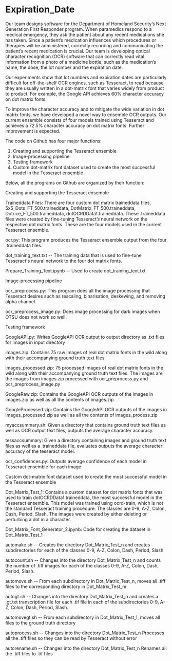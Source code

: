 # Expiration_Date
Our team designs software for the Department of Homeland Security’s Next Generation First Responder program.  When paramedics respond to a medical emergency, they ask the patient about any recent medications she has taken.  Since a patient’s medication influences which procedures or therapies will be administered, correctly recording and communicating the patient’s recent medication is crucial.  Our team is developing optical character recognition (OCR) software that can correctly read vital information from a photo of a medicine bottle, such as the medication’s name, the dose, the lot number and the expiration date.  

Our experiments show that lot numbers and expiration dates are particularly difficult for off-the-shelf OCR engines, such as Tesseract, to read because they are usually written in a dot-matrix font that varies widely from product to product. For example, the Google API achieves 60% character accuracy on dot matrix fonts. 

To improve the character accuracy and to mitigate the wide variation in dot matrix fonts, we have developed a novel way to ensemble OCR outputs. Our current ensemble consists of four models trained using Tesseract and achieves a 72.5% character accuracy on dot matrix fonts. Further improvement is expected.

The code on Github has four major functions:

1. Creating and supporting the Tesseract ensemble
2. Image-processing pipeline
3. Testing framework
4. Custom dot-matrix font dataset used to create the most successful model in the Tesseract ensemble

Below, all the programs on Github are organized by their function:

Creating and supporting the Tesseract ensemble

Traineddata Files: There are four custom dot matrix traineddata files, 5x5_Dots_FT_500.traineddata, DotMatrix_FT_500.traineddata, Dotrice_FT_500.traineddata, dotOCRDData1.traineddata.  These .traineddata files were created by fine-tuning Tesseract’s neural network on the respective dot matrix fonts.  These are the four models used in the current Tesseract ensemble.

ocr.py: This program produces the Tesseract ensemble output from the four .traineddata files.

dot_training_text.txt -- The training data that is used to fine-tune Tesseract's neural network to the four dot matrix fonts.

Prepare_Training_Text.ipynb -- Used to create dot_training_text.txt

Image-processing pipeline

ocr_preprocess.py: This program does all the image processing that Tesseract desires such as rescaling, binarisation, deskewing, and removing alpha channel.

ocr_preprocess_image.py: Does image processing for dark images when OTSU does not work so well.

Testing framework

GoogleAPI.py: Writes GoogleAPI OCR output to output directory as .txt files for images in input directory

images.zip: Contains 75 raw images of real dot matrix fonts in the wild along with their accompanying ground truth text files

images_processed.zip: 75 processed images of real dot matrix fonts in the wild along with their accompanying ground truth text files. The images are the images from images.zip processed with ocr_preprocess.py and 
ocr_preprocess_image.py

GoogleRaw.zip: Contains the GoogleAPI OCR outputs of the images in images.zip as well as all the contents of images.zip

GoogleProcessed.zip: Contains the GoogleAPI OCR outputs of the images in images_processed.zip as well as all the contents of images_process.zip

myaccsummary.sh: Given a directory that contains ground truth text files as well as OCR output text files, outputs the average character accuracy.

tessaccsummary: Given a directory containing images and ground truth text files as well as a .traineddata file, evaluates outputs the average character accuracy of the tesseract model.

ocr_confidences.py: Outputs average confidence of each model in Tesseract ensemble for each image

Custom dot-matrix font dataset used to create the most successful model in the Tesseract ensemble

Dot_Matrix_Test_1: Contains a custom dataset for dot matrix fonts that was used to train dotOCRDData1.traineddata, the most successful model in the Tesseract ensemble.  This model was trained using ocrd-train, which is not the standard Tesseract training procedure.  The classes are 0-9, A-Z, Colon, Dash, Period, Slash. The images were created by either deleting or perturbing a dot in a character.

Dot_Matrix_Font_Generator_2.ipynb: Code for creating the dataset in Dot_Matrix_Test_1

automake.sh -- Creates the directory Dot_Matrix_Test_n and creates subdirectories for each of the classes 0-9, A-Z, Colon, Dash, Period, Slash

autocount.sh -- Changes into the directory Dot_Matrix_Test_n and counts the number of .tiff images for each of the classes 0-9, A-Z, Colon, Dash, Period, Slash.

automove.sh -- From each subdirectory in Dot_Matrix_Test_n, moves all .tiff files to the corresponding directory in Dot_Matrix_Test_m

autogt.sh -- Changes into the directory Dot_Matrix_Test_n and creates a .gt.txt transcription file for each .tif file in each of the subdirectories 0-9, A-Z, Colon, Dash, Period, Slash.

automovegt.sh -- From each subdirectory in Dot_Matrix_Test_1, moves all files to the ground truth directory

autoprocess.sh -- Changes into the directory Dot_Matrix_Test_n Processes all the .tiff files so they can be read by Tesseract without error

autorename.sh -- Changes into the directory Dot_Matrix_Test_n Renames all the .tiff files to .tif files






